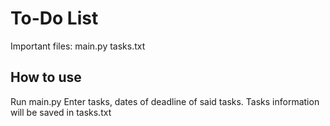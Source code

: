 # To-Do List
Important files: main.py tasks.txt

## How to use
Run main.py
Enter tasks, dates of deadline of said tasks.
Tasks information will be saved in tasks.txt
